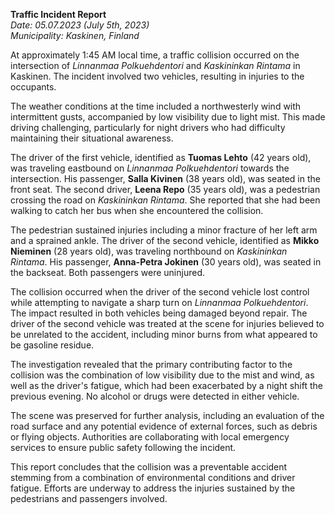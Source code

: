 

**Traffic Incident Report**  
*Date: 05.07.2023 (July 5th, 2023)*  
*Municipality: Kaskinen, Finland*

At approximately 1:45 AM local time, a traffic collision occurred on the intersection of *Linnanmaa Polkuehdentori* and *Kaskininkan Rintama* in Kaskinen. The incident involved two vehicles, resulting in injuries to the occupants.

The weather conditions at the time included a northwesterly wind with intermittent gusts, accompanied by low visibility due to light mist. This made driving challenging, particularly for night drivers who had difficulty maintaining their situational awareness.

The driver of the first vehicle, identified as **Tuomas Lehto** (42 years old), was traveling eastbound on *Linnanmaa Polkuehdentori* towards the intersection. His passenger, **Salla Kivinen** (38 years old), was seated in the front seat. The second driver, **Leena Repo** (35 years old), was a pedestrian crossing the road on *Kaskininkan Rintama*. She reported that she had been walking to catch her bus when she encountered the collision.

The pedestrian sustained injuries including a minor fracture of her left arm and a sprained ankle. The driver of the second vehicle, identified as **Mikko Nieminen** (28 years old), was traveling northbound on *Kaskininkan Rintama*. His passenger, **Anna-Petra Jokinen** (30 years old), was seated in the backseat. Both passengers were uninjured.

The collision occurred when the driver of the second vehicle lost control while attempting to navigate a sharp turn on *Linnanmaa Polkuehdentori*. The impact resulted in both vehicles being damaged beyond repair. The driver of the second vehicle was treated at the scene for injuries believed to be unrelated to the accident, including minor burns from what appeared to be gasoline residue.

The investigation revealed that the primary contributing factor to the collision was the combination of low visibility due to the mist and wind, as well as the driver's fatigue, which had been exacerbated by a night shift the previous evening. No alcohol or drugs were detected in either vehicle.

The scene was preserved for further analysis, including an evaluation of the road surface and any potential evidence of external forces, such as debris or flying objects. Authorities are collaborating with local emergency services to ensure public safety following the incident.

This report concludes that the collision was a preventable accident stemming from a combination of environmental conditions and driver fatigue. Efforts are underway to address the injuries sustained by the pedestrians and passengers involved.